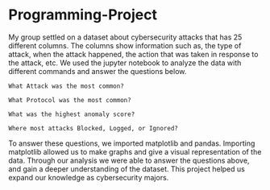 # Programming-Project

My group settled on a dataset about cybersecurity attacks that has 25 different columns. The columns show information such as, the type of attack, when the attack happened, the action that was taken in response to the attack, etc. We used the jupyter notebook to analyze the data with different commands and answer the questions below.

    What Attack was the most common?

    What Protocol was the most common?

    What was the highest anomaly score?

    Where most attacks Blocked, Logged, or Ignored?

To answer these questions, we imported matplotlib and pandas. Importing matplotlib allowed us to make graphs and give a visual representation of the data. Through our analysis we were able to answer the questions above, and gain a deeper understanding of the dataset. This project helped us expand our knowledge as cybersecurity majors. 